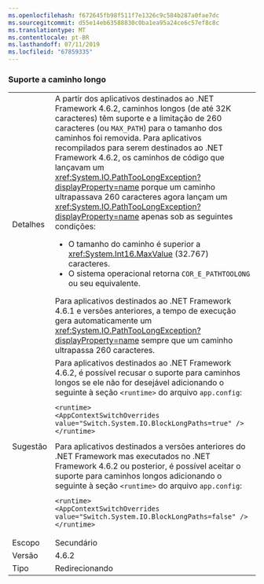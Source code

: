 ```yaml
---
ms.openlocfilehash: f672645fb98f511f7e1326c9c584b287a0fae7dc
ms.sourcegitcommit: d55e14eb63588830c0ba1ea95a24ce6c57ef8c8c
ms.translationtype: MT
ms.contentlocale: pt-BR
ms.lasthandoff: 07/11/2019
ms.locfileid: "67859335"
---
```

### <a name="long-path-support"></a>Suporte a caminho longo

|   |   |
|---|---|
|Detalhes|A partir dos aplicativos destinados ao .NET Framework 4.6.2, caminhos longos (de até 32K caracteres) têm suporte e a limitação de 260 caracteres (ou <code>MAX_PATH</code>) para o tamanho dos caminhos foi removida. Para aplicativos recompilados para serem destinados ao .NET Framework 4.6.2, os caminhos de código que lançavam um <xref:System.IO.PathTooLongException?displayProperty=name> porque um caminho ultrapassava 260 caracteres agora lançam um <xref:System.IO.PathTooLongException?displayProperty=name> apenas sob as seguintes condições:<ul><li>O tamanho do caminho é superior a <xref:System.Int16.MaxValue> (32.767) caracteres.</li><li>O sistema operacional retorna <code>COR_E_PATHTOOLONG</code> ou seu equivalente.</li></ul>Para aplicativos destinados ao .NET Framework 4.6.1 e versões anteriores, a tempo de execução gera automaticamente um <xref:System.IO.PathTooLongException?displayProperty=name> sempre que um caminho ultrapassa 260 caracteres.|
|Sugestão|Para aplicativos destinados ao .NET Framework 4.6.2, é possível recusar o suporte para caminhos longos se ele não for desejável adicionando o seguinte à seção <code>&lt;runtime&gt;</code> do arquivo <code>app.config</code>:<pre><code class="lang-xml">&lt;runtime&gt;&#13;&#10;&lt;AppContextSwitchOverrides value=&quot;Switch.System.IO.BlockLongPaths=true&quot; /&gt;&#13;&#10;&lt;/runtime&gt;&#13;&#10;</code></pre>Para aplicativos destinados a versões anteriores do .NET Framework mas executados no .NET Framework 4.6.2 ou posterior, é possível aceitar o suporte para caminhos longos adicionando o seguinte à seção <code>&lt;runtime&gt;</code> do arquivo <code>app.config</code>:<pre><code class="lang-xml">&lt;runtime&gt;&#13;&#10;&lt;AppContextSwitchOverrides value=&quot;Switch.System.IO.BlockLongPaths=false&quot; /&gt;&#13;&#10;&lt;/runtime&gt;&#13;&#10;</code></pre>|
|Escopo|Secundário|
|Versão|4.6.2|
|Tipo|Redirecionando|

